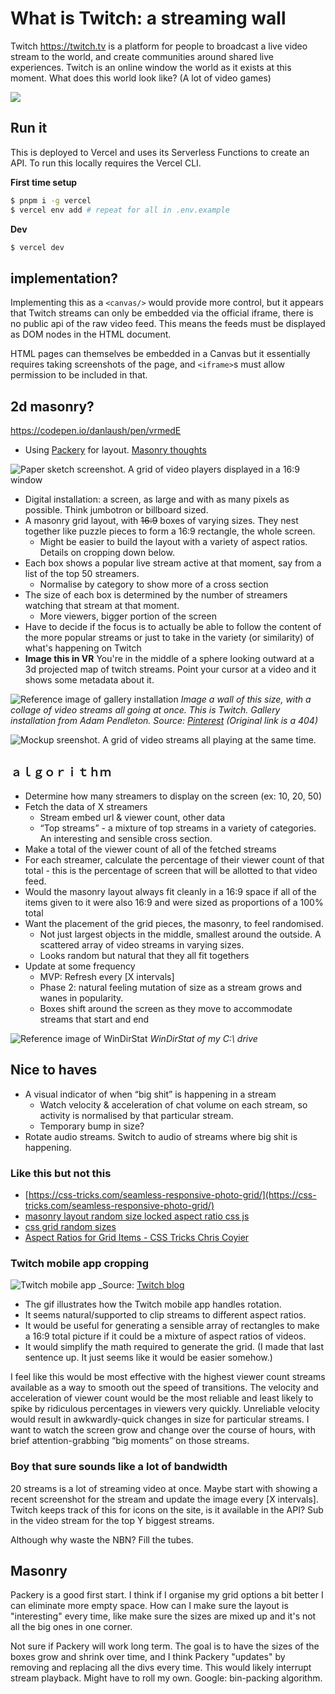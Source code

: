 # What is Twitch: a streaming wall

Twitch https://twitch.tv is a platform for people to broadcast a live video stream to the world, and create communities around shared live experiences. Twitch is an online window the world as it exists at this moment. What does this world look like? (A lot of video games)

![](./docs/2024-01-21-screenshot.png)

## Run it

This is deployed to Vercel and uses its Serverless Functions to create an API. To run this locally requires the Vercel CLI.

**First time setup**
```bash
$ pnpm i -g vercel
$ vercel env add # repeat for all in .env.example
```

**Dev**
```bash
$ vercel dev
```

## implementation?

Implementing this as a `<canvas/>` would provide more control, but it appears that Twitch streams can only be embedded via the official iframe, there is no public api of the raw video feed. This means the feeds must be displayed as DOM nodes in the HTML document. 

HTML pages can themselves be embedded in a Canvas but it essentially requires taking screenshots of the page, and `<iframe>`s must allow permission to be included in that.

## 2d masonry?

https://codepen.io/danlaush/pen/vrmedE
   * Using [Packery](https://packery.metafizzy.co/) for layout. [Masonry thoughts](#masonry)

![Paper sketch screenshot. A grid of video players displayed in a 16:9 window](./docs/sketch-small.jpg)

* Digital installation: a screen, as large and with as many pixels as possible. Think jumbotron or billboard sized.
* A masonry grid layout, with ~~16:9~~ boxes of varying sizes. They nest together like puzzle pieces to form a 16:9 rectangle, the whole screen.
    * Might be easier to build the layout with a variety of aspect ratios. Details on cropping down below.
* Each box shows a popular live stream active at that moment, say from a list of the top 50 streamers.
    * Normalise by category to show more of a cross section
* The size of each box is determined by the number of streamers watching that stream at that moment.
    * More viewers, bigger portion of the screen
* Have to decide if the focus is to actually be able to follow the content of the more popular streams or just to take in the variety (or similarity) of what's happening on Twitch
* **Image this in VR** You're in the middle of a sphere looking outward at a 3d projected map of twitch streams. Point your cursor at a video and it shows some metadata about it.

![Reference image of gallery installation](./docs/gallery.jpg)
_Image a wall of this size, with a collage of video streams all going at once. This is Twitch. Gallery installation from Adam Pendleton. Source: [Pinterest](https://www.pinterest.com.au/pin/311944711666527682/) (Original link is a 404)_

![Mockup sreenshot. A grid of video streams all playing at the same time.](./docs/mockup.jpg)

## `ａｌｇｏｒｉｔｈｍ`

* Determine how many streamers to display on the screen (ex: 10, 20, 50)
* Fetch the data of X streamers 
    * Stream embed url & viewer count, other data
    * “Top streams” - a mixture of top streams in a variety of categories. An interesting and sensible cross section.
* Make a total of the viewer count of all of the fetched streams
* For each streamer, calculate the percentage of their viewer count of that total - this is the percentage of screen that will be allotted to that video feed.
* Would the masonry layout always fit cleanly in a 16:9 space if all of the items given to it were also 16:9 and were sized as proportions of a 100% total
* Want the placement of the grid pieces, the masonry, to feel randomised. 
    * Not just largest objects in the middle, smallest around the outside. A scattered array of video streams in varying sizes. 
    * Looks random but natural that they all fit togethers
* Update at some frequency
    * MVP: Refresh every [X intervals]
    * Phase 2: natural feeling mutation of size as a stream grows and wanes in popularity. 
    * Boxes shift around the screen as they move to accommodate streams that start and end

![Reference image of WinDirStat](./docs/windirstat.png)
_WinDirStat of my C:\ drive_

## Nice to haves

* A visual indicator of when “big shit” is happening in a stream
    * Watch velocity & acceleration of chat volume on each stream, so activity is normalised by that particular stream. 
    * Temporary bump in size? 
* Rotate audio streams. Switch to audio of streams where big shit is happening.

### Like this but not this

* [https://css-tricks.com/seamless-responsive-photo-grid/](https://css-tricks.com/seamless-responsive-photo-grid/)
* [masonry layout random size locked aspect ratio css js](https://www.google.com.au/search?q=masonry+layout+random+size+locked+aspect+ratio+css+js&oq=masonry+layout+random+size+locked+aspect+ratio+css+js)
* [css grid random sizes](https://www.google.com.au/search?q=css+grid+random+sizes)
* [Aspect Ratios for Grid Items - CSS Tricks Chris Coyier](https://css-tricks.com/aspect-ratios-grid-items/)

### Twitch mobile app cropping

![Twitch mobile app](./docs/twitch-mobile-app.gif)
_Source: [Twitch blog](https://blog.twitch.tv/new-twitch-mobile-app-available-now-aa527264091b)

* The gif illustrates how the Twitch mobile app handles rotation. 
* It seems natural/supported to clip streams to different aspect ratios. 
* It would be useful for generating a sensible array of rectangles to make a 16:9 total picture if it could be a mixture of aspect ratios of videos. 
* It would simplify the math required to generate the grid. (I made that last sentence up. It just seems like it would be easier somehow.)

I feel like this would be most effective with the highest viewer count streams available as a way to smooth out the speed of transitions. The velocity and acceleration of viewer count would be the most reliable and least likely to spike by ridiculous percentages in viewers very quickly. Unreliable velocity would result in awkwardly-quick changes in size for particular streams. I want to watch the screen grow and change over the course of hours, with brief attention-grabbing “big moments” on those streams.

### Boy that sure sounds like a lot of bandwidth

20 streams is a lot of streaming video at once. Maybe start with showing a recent screenshot for the stream and update the image every [X intervals]. Twitch keeps track of this for icons on the site, is it available in the API? Sub in the video stream for the top Y biggest streams.

Although why waste the NBN? Fill the tubes.

## Masonry

Packery is a good first start. I think if I organise my grid options a bit better I can eliminate more empty space. How can I make sure the layout is "interesting" every time, like make sure the sizes are mixed up and it's not all the big ones in one corner.

Not sure if Packery will work long term. The goal is to have the sizes of the boxes grow and shrink over time, and I think Packery "updates" by removing and replacing all the divs every time. This would likely interrupt stream playback. Might have to roll my own. Google: bin-packing algorithm.
